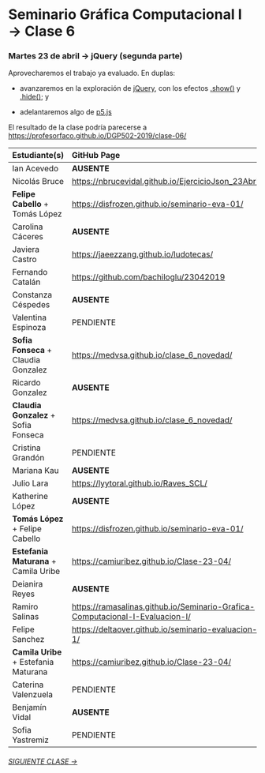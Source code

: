 # Seminario Gráfica Computacional I → Clase 6

### Martes 23 de abril → jQuery (segunda parte)

Aprovecharemos el trabajo ya evaluado. En duplas: 

- avanzaremos en la exploración de [jQuery](https://jquery.com/), con los efectos [.show()](http://api.jquery.com/show/) y [.hide()]((http://api.jquery.com/show/)); y

- adelantaremos algo de [p5.js](https://p5js.org/es/)

El resultado de la clase podría parecerse a https://profesorfaco.github.io/DGP502-2019/clase-06/

| Estudiante(s)                         |  GitHub Page                                         |
|:--------------------------------------|:-----------------------------------------------------|
| Ian Acevedo                           | **AUSENTE**                                          |
| Nicolás Bruce                         | https://nbrucevidal.github.io/EjercicioJson_23Abril/ |
| **Felipe Cabello** + Tomás López      | https://disfrozen.github.io/seminario-eva-01/        |  
| Carolina Cáceres                      | **AUSENTE**                                          |
| Javiera Castro                        | https://jaeezzang.github.io/ludotecas/               | 
| Fernando Catalán                      | https://github.com/bachiloglu/23042019               |
| Constanza Céspedes                    | **AUSENTE**                                          |   
| Valentina Espinoza                    | PENDIENTE                                            | 
| **Sofia Fonseca** + Claudia Gonzalez  | https://medvsa.github.io/clase_6_novedad/            | 
| Ricardo Gonzalez                      | **AUSENTE**                                          | 
| **Claudia Gonzalez** + Sofia Fonseca  | https://medvsa.github.io/clase_6_novedad/            |  
| Cristina Grandón                      | PENDIENTE                                            | 
| Mariana Kau                           | **AUSENTE**                                          |
| Julio Lara                            | https://lyytoral.github.io/Raves_SCL/                | 
| Katherine López                       | **AUSENTE**                                          |
| **Tomás López** + Felipe Cabello      | https://disfrozen.github.io/seminario-eva-01/        |
| **Estefania Maturana** + Camila Uribe | https://camiuribez.github.io/Clase-23-04/            |  
| Deianira Reyes                        | **AUSENTE**                                          |
| Ramiro Salinas                        | https://ramasalinas.github.io/Seminario-Grafica-Computacional-I-Evaluacion-I/ | 
| Felipe Sanchez                        | https://deltaover.github.io/seminario-evaluacion-1/  | 
| **Camila Uribe** + Estefania Maturana | https://camiuribez.github.io/Clase-23-04/            | 
| Caterina Valenzuela                   | PENDIENTE                                            |  
| Benjamín Vidal                        | **AUSENTE**                                          |  
| Sofia Yastremiz                       | PENDIENTE                                            |  

###### [SIGUIENTE CLASE →](https://github.com/profesorfaco/DGP502-2019/tree/gh-pages/clase-07)
